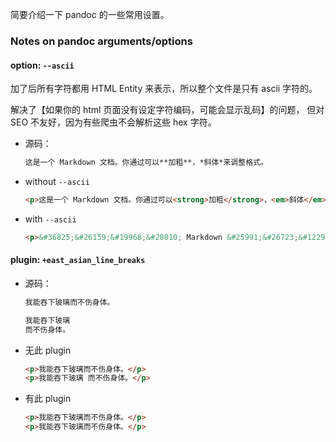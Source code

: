 简要介绍一下 pandoc 的一些常用设置。

### Notes on pandoc arguments/options

#### option: `--ascii`

加了后所有字符都用 HTML Entity 来表示，所以整个文件是只有 ascii 字符的。

解决了【如果你的 html 页面没有设定字符编码，可能会显示乱码】的问题，
但对 SEO 不友好，因为有些爬虫不会解析这些 hex 字符。

-   源码：

    ```md
    这是一个 Markdown 文档。你通过可以**加粗**，*斜体*来调整格式。
    ```

-   without `--ascii`

    ```html
    <p>这是一个 Markdown 文档。你通过可以<strong>加粗</strong>，<em>斜体</em>来调整格式。</p>
    ```

-   with `--ascii`

    ```html
    <p>&#36825;&#26159;&#19968;&#20010; Markdown &#25991;&#26723;&#12290;&#20320;&#36890;&#36807;&#21487;&#20197;<strong>&#21152;&#31895;</strong>&#65292;<em>&#26012;&#20307;</em>&#26469;&#35843;&#25972;&#26684;&#24335;&#12290;</p>
    ```

#### plugin: `+east_asian_line_breaks`

-   源码：

    ```md
    我能吞下玻璃而不伤身体。
    
    我能吞下玻璃
    而不伤身体。
    ```

-   无此 plugin

    ```html
    <p>我能吞下玻璃而不伤身体。</p>
    <p>我能吞下玻璃 而不伤身体。</p>
    ```

-   有此 plugin

    ```html
    <p>我能吞下玻璃而不伤身体。</p>
    <p>我能吞下玻璃而不伤身体。</p>
    ```
